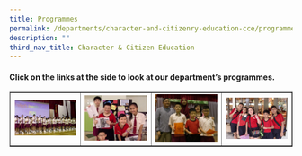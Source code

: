 ```yaml
---
title: Programmes
permalink: /departments/character-and-citizenry-education-cce/programmes/
description: ""
third_nav_title: Character & Citizen Education
---
```

<h4><strong>Click on the links at the side to look at our department&rsquo;s programmes.</strong></h4>
<table style="border-collapse: collapse; width: 100%;" border="1">
<tbody>
<tr>
<td style="width: 25%;"><img src="/images/prog1.jpg"></td>
<td style="width: 25%;"><img src="/images/prog2.jpg"></td>
<td style="width: 25%;"><img src="/images/prog3.png"></td>
<td style="width: 25%;"><img src="/images/prog4.png"></td>
</tr>
</tbody>
</table>